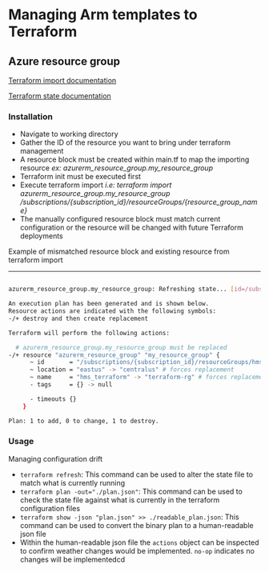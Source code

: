 # Managing Arm templates to Terraform

## Azure resource group

[Terraform import documentation](https://www.terraform.io/docs/cli/import/index.html)

[Terraform state documentation](https://www.terraform.io/docs/cli/commands/refresh.html)

### Installation

- Navigate to working directory
- Gather the ID of the resource you want to bring under terraform management
- A resource block must be created within main.tf to map the importing resource *ex: azurerm_resource_group.my_resource_group*
- Terraform init must be executed first
- Execute terraform import *i.e: terraform import azurerm_resource_group.my_resource_group /subscriptions/{subscription_id}/resourceGroups/{resource_group_name}*
- The manually configured resource block must match current configuration or the resource will be changed with future Terraform deployments

Example of mismatched resource block and existing resource from terraform import

---

```bash

azurerm_resource_group.my_resource_group: Refreshing state... [id=/subscriptions/{subscription_id}/resourceGroups/hms_terraform]

An execution plan has been generated and is shown below.
Resource actions are indicated with the following symbols:
-/+ destroy and then create replacement

Terraform will perform the following actions:

  # azurerm_resource_group.my_resource_group must be replaced
-/+ resource "azurerm_resource_group" "my_resource_group" {
      ~ id       = "/subscriptions/{subscription_id}/resourceGroups/hms_terraform" -> (known after apply)
      ~ location = "eastus" -> "centralus" # forces replacement
      ~ name     = "hms_terraform" -> "terraform-rg" # forces replacement
      - tags     = {} -> null

      - timeouts {}
    }

Plan: 1 to add, 0 to change, 1 to destroy.
```


### Usage

Managing configuration drift

- `terraform refresh`: This command can be used to alter the state file to match what is currently running
- `terraform plan -out="./plan.json"`: This command can be used to check the state file against what is currently in the terraform configuration files
- `terraform show -json "plan.json" >> ./readable_plan.json`: This command can be used to convert the binary plan to a human-readable json file
- Within the human-readable json file the `actions` object can be inspected to confirm weather changes would be implemented. `no-op` indicates no changes will be implementedcd